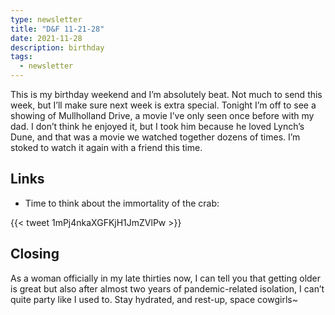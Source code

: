 ```yaml
---
type: newsletter
title: "D&F 11-21-28"
date: 2021-11-28
description: birthday
tags:
  - newsletter
---
```


This is my birthday weekend and I’m absolutely beat. Not much to send this week, but I’ll make sure next week is extra special. Tonight I’m off to see a showing of Mullholland Drive, a movie I’ve only seen once before with my dad. I don’t think he enjoyed it, but I took him because he loved Lynch’s Dune, and that was a movie we watched together dozens of times. I’m stoked to watch it again with a friend this time.

## Links

- Time to think about the immortality of the crab:

{{< tweet 1mPj4nkaXGFKjH1JmZVlPw >}}

## Closing

As a woman officially in my late thirties now, I can tell you that getting older is great but also after almost two years of pandemic-related isolation, I can’t quite party like I used to. Stay hydrated, and rest-up, space cowgirls~